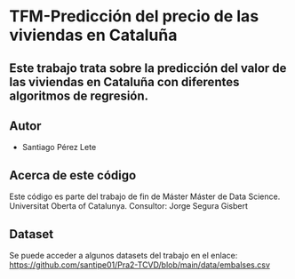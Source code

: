 # TFM-Predicción del precio de las viviendas en Cataluña
## Este trabajo trata sobre la predicción del valor de las viviendas en Cataluña con diferentes algoritmos de regresión.

## Autor
* Santiago Pérez Lete

## Acerca de este código
Este código es parte del trabajo de fin de Máster
Máster de Data Science.
Universitat Oberta of Catalunya.
Consultor: Jorge Segura Gisbert

## Dataset
Se puede acceder a algunos datasets del trabajo en el enlace: https://github.com/santipe01/Pra2-TCVD/blob/main/data/embalses.csv

